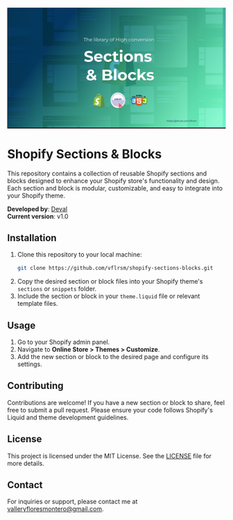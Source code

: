 ![Texto alternativo](./assets/shopify-sections-cover.png)

# Shopify Sections & Blocks

This repository contains a collection of reusable Shopify sections and blocks designed to enhance your Shopify store's functionality and design. Each section and block is modular, customizable, and easy to integrate into your Shopify theme.

**Developed by**: [Deval](https://www.linkedin.com/in/deval)  
**Current version**: v1.0

## Installation

1. Clone this repository to your local machine:
    ```bash
    git clone https://github.com/vflrsm/shopify-sections-blocks.git
    ```
2. Copy the desired section or block files into your Shopify theme's `sections` or `snippets` folder.
3. Include the section or block in your `theme.liquid` file or relevant template files.

## Usage

1. Go to your Shopify admin panel.
2. Navigate to **Online Store > Themes > Customize**.
3. Add the new section or block to the desired page and configure its settings.

## Contributing

Contributions are welcome! If you have a new section or block to share, feel free to submit a pull request. Please ensure your code follows Shopify's Liquid and theme development guidelines.

## License

This project is licensed under the MIT License. See the [LICENSE](LICENSE) file for more details.

## Contact

For inquiries or support, please contact me at [valleryfloresmontero@gmail.com](mailto:valleryfloresmontero@gmail.com).
